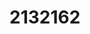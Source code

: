 # 2132162

<!doctype html>
<HTML>

<HEAD>
	<meta charset="UTF-8">
	<title>JavaScriptの基礎</title>
</HEAD>

<BODY>
    <script type="text/javascript">
        today = new Date();
        document.write(today);
        document.write("<h1>コンピュータグラフィックス</h1>");
        document.write("<p>担当　中村直人</p>");
        document.write("<p>この授業では、WebGLを用いてコンピュータグラフィックスを作成します。</p>");
    
        var image = new Image(128,128); //image オブジェクトの作成
        image.src = "ganba.png"; //imageのソースの指定
        document.body.appendChild(image); //imageをDOM要素に組み込む
    </script>

</BODY>

</HTML>
